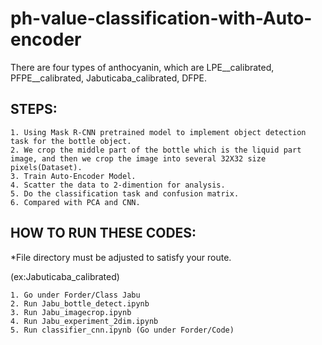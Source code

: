 # ph-value-classification-with-Auto-encoder

There are four types of anthocyanin, which are  LPE__calibrated, PFPE__calibrated, Jabuticaba_calibrated, DFPE. 

## STEPS: 
    1. Using Mask R-CNN pretrained model to implement object detection task for the bottle object. 
    2. We crop the middle part of the bottle which is the liquid part image, and then we crop the image into several 32X32 size pixels(Dataset). 
    3. Train Auto-Encoder Model. 
    4. Scatter the data to 2-dimention for analysis.
    5. Do the classification task and confusion matrix.
    6. Compared with PCA and CNN. 



## HOW TO RUN THESE CODES:

*File directory must be adjusted to satisfy your route.

(ex:Jabuticaba_calibrated)

    1. Go under Forder/Class Jabu
    2. Run Jabu_bottle_detect.ipynb
    3. Run Jabu_imagecrop.ipynb
    4. Run Jabu_experiment_2dim.ipynb
    5. Run classifier_cnn.ipynb (Go under Forder/Code)
